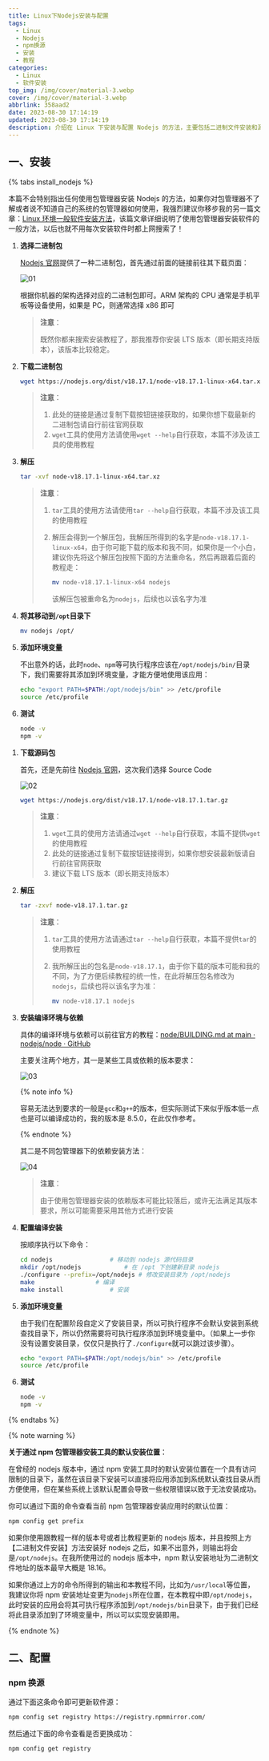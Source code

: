```yaml
---
title: Linux下Nodejs安装与配置
tags:
  - Linux
  - Nodejs
  - npm换源
  - 安装
  - 教程
categories:
  - Linux
  - 软件安装
top_img: /img/cover/material-3.webp
cover: /img/cover/material-3.webp
abbrlink: 358aad2
date: 2023-08-30 17:14:19
updated: 2023-08-30 17:14:19
description: 介绍在 Linux 下安装与配置 Nodejs 的方法，主要包括二进制文件安装和源代码编译安装以及 npm 换源的方法
---
```


## 一、安装

{% tabs install_nodejs %}

<!-- tab 包管理器安装 -->

本篇不会特别指出任何使用包管理器安装 Nodejs 的方法，如果你对包管理器不了解或者说不知道自己的系统的包管理器如何使用，我强烈建议你移步我的另一篇文章：[Linux 环境一般软件安装方法](/posts/9f09e5f1/)，该篇文章详细说明了使用包管理器安装软件的一般方法，以后也就不用每次安装软件时都上网搜索了！

<!-- endtab -->

<!-- tab 二进制文件安装 -->

1. **选择二进制包**

   [Nodejs 官网](https://nodejs.org/en/download)提供了一种二进制包，首先通过前面的链接前往其下载页面：

   ![01](/images/358aad2/01.png)

   根据你机器的架构选择对应的二进制包即可。ARM 架构的 CPU 通常是手机平板等设备使用，如果是 PC，则通常选择 x86 即可

   > **注意**：
   >
   > 既然你都来搜索安装教程了，那我推荐你安装 LTS 版本（即长期支持版本），该版本比较稳定。

2. **下载二进制包**

   ```bash
   wget https://nodejs.org/dist/v18.17.1/node-v18.17.1-linux-x64.tar.xz
   ```

   > **注意**：
   >
   > 1. 此处的链接是通过复制下载按钮链接获取的，如果你想下载最新的二进制包请自行前往官网获取
   > 2. `wget`工具的使用方法请使用`wget --help`自行获取，本篇不涉及该工具的使用教程

3. **解压**

   ```bash
   tar -xvf node-v18.17.1-linux-x64.tar.xz
   ```

   > **注意**：
   >
   > 1. `tar`工具的使用方法请使用`tar --help`自行获取，本篇不涉及该工具的使用教程
   >
   > 2. 解压会得到一个解压包，我解压所得到的名字是`node-v18.17.1-linux-x64`，由于你可能下载的版本和我不同，如果你是一个小白，建议你先将这个解压包按照下面的方法重命名，然后再跟着后面的教程走：
   >
   >    ```bash
   >    mv node-v18.17.1-linux-x64 nodejs
   >    ```
   >
   >    该解压包被重命名为`nodejs`，后续也以该名字为准

4. **将其移动到`/opt`目录下**

   ```bash
   mv nodejs /opt/
   ```

5. **添加环境变量**

   不出意外的话，此时`node`、`npm`等可执行程序应该在`/opt/nodejs/bin/`目录下，我们需要将其添加到环境变量，才能方便地使用该应用：

   ```bash
   echo "export PATH=$PATH:/opt/nodejs/bin" >> /etc/profile
   source /etc/profile
   ```

6. **测试**

   ```bash
   node -v
   npm -v
   ```

<!-- endtab -->

<!-- tab 源码编译安装 -->

1. **下载源码包**

   首先，还是先前往 [Nodejs 官网](https://nodejs.org/en/download)，这次我们选择 Source Code

   ![02](/images/358aad2/02.png)

   ```bash
   wget https://nodejs.org/dist/v18.17.1/node-v18.17.1.tar.gz
   ```

   > **注意**：
   >
   > 1. `wget`工具的使用方法请通过`wget --help`自行获取，本篇不提供`wget`的使用教程
   > 2. 此处的链接通过复制下载按钮链接得到，如果你想安装最新版请自行前往官网获取
   > 3. 建议下载 LTS 版本（即长期支持版本）

2. **解压**

   ```bash
   tar -zxvf node-v18.17.1.tar.gz
   ```

   > **注意**：
   >
   > 1. `tar`工具的使用方法请通过`tar --help`自行获取，本篇不提供`tar`的使用教程
   >
   > 2. 我所解压出的包名是`node-v18.17.1`，由于你下载的版本可能和我的不同，为了方便后续教程的统一性，在此将解压包名修改为`nodejs`，后续也将以该名字为准：
   >
   >    ```bash
   >    mv node-v18.17.1 nodejs
   >    ```

3. **安装编译环境与依赖**

   具体的编译环境与依赖可以前往官方的教程：[node/BUILDING.md at main · nodejs/node · GitHub](https://github.com/nodejs/node/blob/main/BUILDING.md#building-nodejs-on-supported-platforms)

   主要关注两个地方，其一是某些工具或依赖的版本要求：

   ![03](/images/358aad2/03.png)

   {% note info %}

   容易无法达到要求的一般是`gcc`和`g++`的版本，但实际测试下来似乎版本低一点也是可以编译成功的，我的版本是 8.5.0，在此仅作参考。

   {% endnote %}

   其二是不同包管理器下的依赖安装方法：

   ![04](/images/358aad2/04.png)

   > **注意**：
   >
   > 由于使用包管理器安装的依赖版本可能比较落后，或许无法满足其版本要求，所以可能需要采用其他方式进行安装

4. **配置编译安装**

   按顺序执行以下命令：

   ```bash
   cd nodejs				# 移动到 nodejs 源代码目录
   mkdir /opt/nodejs			# 在 /opt 下创建新目录 nodejs
   ./configure --prefix=/opt/nodejs	# 修改安装目录为 /opt/nodejs
   make					# 编译
   make install				# 安装
   ```

5. **添加环境变量**

   由于我们在配置阶段自定义了安装目录，所以可执行程序不会默认安装到系统查找目录下，所以仍然需要将可执行程序添加到环境变量中。（如果上一步你没有设置安装目录，仅仅只是执行了`./configure`就可以跳过该步骤）。

   ```bash
   echo "export PATH=$PATH:/opt/nodejs/bin" >> /etc/profile
   source /etc/profile
   ```

6. **测试**

   ```bash
   node -v
   npm -v
   ```

<!-- endtab -->

{% endtabs %}

{% note warning %}

**关于通过 npm 包管理器安装工具的默认安装位置**：

在曾经的 nodejs 版本中，通过 npm 安装工具时的默认安装位置在一个具有访问限制的目录下，虽然在该目录下安装可以直接将应用添加到系统默认查找目录从而方便使用，但在某些系统上该默认配置会导致一些权限错误以致于无法安装成功。

你可以通过下面的命令查看当前 npm 包管理器安装应用时的默认位置：

```bash
npm config get prefix
```

如果你使用跟教程一样的版本号或者比教程更新的 nodejs 版本，并且按照上方【二进制文件安装】方法安装好 nodejs 之后，如果不出意外，则输出将会是`/opt/nodejs`。在我所使用过的 nodejs 版本中，npm 默认安装地址为二进制文件地址的版本最早大概是 18.16。

如果你通过上方的命令所得到的输出和本教程不同，比如为`/usr/local`等位置，我建议你将 npm 安装地址变更为`nodejs`所在位置，在本教程中即`/opt/nodejs`，此时安装的应用会将其可执行程序添加到`/opt/nodejs/bin`目录下，由于我们已经将此目录添加到了环境变量中，所以可以实现安装即用。

{% endnote %}



## 二、配置

### npm 换源

通过下面这条命令即可更新软件源：

```bash
npm config set registry https://registry.npmmirror.com/
```

然后通过下面的命令查看是否更换成功：

```bash
npm config get registry
```
